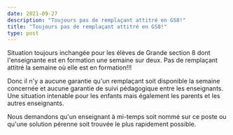 ```yaml
---
date: 2021-09-27
description: "Toujours pas de remplaçant attitré en GS8!"
title: "Toujours pas de remplaçant attitré en GS8!"
type: post
---
```


Situation toujours inchangée pour les élèves de Grande section 8 dont l'enseignante est en formation une semaine sur deux. Pas de remplaçant attitré la semaine où elle est en formation!!! 

Donc il n'y a aucune garantie qu'un remplaçant soit disponible la semaine concernée et aucune garantie de suivi pédagogique entre les enseignants. 
Une situation intenable pour les enfants mais également les parents et les autres enseignants. 

Nous demandons qu'un enseignant à mi-temps soit nommé sur ce poste ou qu'une solution pérenne soit trouvée le plus rapidement possible.


